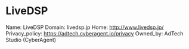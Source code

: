 
# LiveDSP

Name: LiveDSP
Domain: livedsp.jp
Home: http://www.livedsp.jp/
Privacy_policy: https://adtech.cyberagent.io/privacy
Owned_by: AdTech Studio (CyberAgent)
